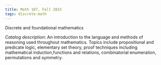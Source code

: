 ```yaml
---
title: Math 187, Fall 2015
tags: discrete-math
---
```


Discrete and foundational mathematics<!--more-->

*Catalog description*: An introduction to the language and methods of reasoning used throughout mathematics. Topics include propositional and predicate logic, elementary set theory, proof techniques including mathematical induction,functions and relations, combinatorial enumeration, permutations and symmetry.
